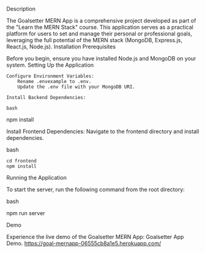 Description

The Goalsetter MERN App is a comprehensive project developed as part of the "Learn the MERN Stack" course. This application serves as a practical platform for users to set and manage their personal or professional goals, leveraging the full potential of the MERN stack (MongoDB, Express.js, React.js, Node.js).
Installation
Prerequisites

Before you begin, ensure you have installed Node.js and MongoDB on your system.
Setting Up the Application

    Configure Environment Variables:
        Rename .envexample to .env.
        Update the .env file with your MongoDB URI.

    Install Backend Dependencies:

    bash

npm install

Install Frontend Dependencies:
Navigate to the frontend directory and install dependencies.

bash

    cd frontend
    npm install

Running the Application

To start the server, run the following command from the root directory:

bash

npm run server

Demo

Experience the live demo of the Goalsetter MERN App: Goalsetter App Demo. https://goal-mernapp-06555cb8a1e5.herokuapp.com/
